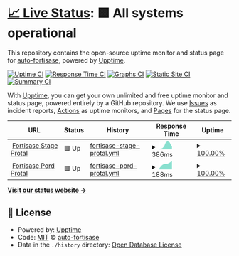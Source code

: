 # [📈 Live Status](https://auto-fortisase.github.io/uptime): <!--live status--> **🟩 All systems operational**

This repository contains the open-source uptime monitor and status page for [auto-fortisase](https://auto-fortisase.github.io/uptime), powered by [Upptime](https://github.com/upptime/upptime).

[![Uptime CI](https://github.com/koj-co/upptime/workflows/Uptime%20CI/badge.svg)](https://github.com/koj-co/upptime/actions?query=workflow%3A%22Uptime+CI%22)
[![Response Time CI](https://github.com/koj-co/upptime/workflows/Response%20Time%20CI/badge.svg)](https://github.com/koj-co/upptime/actions?query=workflow%3A%22Response+Time+CI%22)
[![Graphs CI](https://github.com/koj-co/upptime/workflows/Graphs%20CI/badge.svg)](https://github.com/koj-co/upptime/actions?query=workflow%3A%22Graphs+CI%22)
[![Static Site CI](https://github.com/koj-co/upptime/workflows/Static%20Site%20CI/badge.svg)](https://github.com/koj-co/upptime/actions?query=workflow%3A%22Static+Site+CI%22)
[![Summary CI](https://github.com/koj-co/upptime/workflows/Summary%20CI/badge.svg)](https://github.com/koj-co/upptime/actions?query=workflow%3A%22Summary+CI%22)

With [Upptime](https://upptime.js.org), you can get your own unlimited and free uptime monitor and status page, powered entirely by a GitHub repository. We use [Issues](https://github.com/auto-fortisase/uptime/issues) as incident reports, [Actions](https://github.com/auto-fortisase/uptime/actions) as uptime monitors, and [Pages](https://auto-fortisase.github.io/uptime) for the status page.

<!--start: status pages-->
<!-- This summary is generated by Upptime (https://github.com/upptime/upptime) -->
<!-- Do not edit this manually, your changes will be overwritten -->
<!-- prettier-ignore -->
| URL | Status | History | Response Time | Uptime |
| --- | ------ | ------- | ------------- | ------ |
| <img alt="" src="https://favicons.githubusercontent.com/portal.stage.fortisase.com" height="13"> [Fortisase Stage Protal](https://portal.stage.fortisase.com/) | 🟩 Up | [fortisase-stage-protal.yml](https://github.com/auto-fortisase/upptime/commits/master/history/fortisase-stage-protal.yml) | <details><summary><img alt="Response time graph" src="./graphs/fortisase-stage-protal/response-time-week.png" height="20"> 386ms</summary><br><a href="https://auto-fortisase.github.io/upptime/history/fortisase-stage-protal"><img alt="Response time 386" src="https://img.shields.io/endpoint?url=https%3A%2F%2Fraw.githubusercontent.com%2Fauto-fortisase%2Fupptime%2Fmaster%2Fapi%2Ffortisase-stage-protal%2Fresponse-time.json"></a><br><a href="https://auto-fortisase.github.io/upptime/history/fortisase-stage-protal"><img alt="24-hour response time 386" src="https://img.shields.io/endpoint?url=https%3A%2F%2Fraw.githubusercontent.com%2Fauto-fortisase%2Fupptime%2Fmaster%2Fapi%2Ffortisase-stage-protal%2Fresponse-time-day.json"></a><br><a href="https://auto-fortisase.github.io/upptime/history/fortisase-stage-protal"><img alt="7-day response time 386" src="https://img.shields.io/endpoint?url=https%3A%2F%2Fraw.githubusercontent.com%2Fauto-fortisase%2Fupptime%2Fmaster%2Fapi%2Ffortisase-stage-protal%2Fresponse-time-week.json"></a><br><a href="https://auto-fortisase.github.io/upptime/history/fortisase-stage-protal"><img alt="30-day response time 386" src="https://img.shields.io/endpoint?url=https%3A%2F%2Fraw.githubusercontent.com%2Fauto-fortisase%2Fupptime%2Fmaster%2Fapi%2Ffortisase-stage-protal%2Fresponse-time-month.json"></a><br><a href="https://auto-fortisase.github.io/upptime/history/fortisase-stage-protal"><img alt="1-year response time 386" src="https://img.shields.io/endpoint?url=https%3A%2F%2Fraw.githubusercontent.com%2Fauto-fortisase%2Fupptime%2Fmaster%2Fapi%2Ffortisase-stage-protal%2Fresponse-time-year.json"></a></details> | <details><summary><a href="https://auto-fortisase.github.io/upptime/history/fortisase-stage-protal">100.00%</a></summary><a href="https://auto-fortisase.github.io/upptime/history/fortisase-stage-protal"><img alt="All-time uptime 100.00%" src="https://img.shields.io/endpoint?url=https%3A%2F%2Fraw.githubusercontent.com%2Fauto-fortisase%2Fupptime%2Fmaster%2Fapi%2Ffortisase-stage-protal%2Fuptime.json"></a><br><a href="https://auto-fortisase.github.io/upptime/history/fortisase-stage-protal"><img alt="24-hour uptime 100.00%" src="https://img.shields.io/endpoint?url=https%3A%2F%2Fraw.githubusercontent.com%2Fauto-fortisase%2Fupptime%2Fmaster%2Fapi%2Ffortisase-stage-protal%2Fuptime-day.json"></a><br><a href="https://auto-fortisase.github.io/upptime/history/fortisase-stage-protal"><img alt="7-day uptime 100.00%" src="https://img.shields.io/endpoint?url=https%3A%2F%2Fraw.githubusercontent.com%2Fauto-fortisase%2Fupptime%2Fmaster%2Fapi%2Ffortisase-stage-protal%2Fuptime-week.json"></a><br><a href="https://auto-fortisase.github.io/upptime/history/fortisase-stage-protal"><img alt="30-day uptime 100.00%" src="https://img.shields.io/endpoint?url=https%3A%2F%2Fraw.githubusercontent.com%2Fauto-fortisase%2Fupptime%2Fmaster%2Fapi%2Ffortisase-stage-protal%2Fuptime-month.json"></a><br><a href="https://auto-fortisase.github.io/upptime/history/fortisase-stage-protal"><img alt="1-year uptime 100.00%" src="https://img.shields.io/endpoint?url=https%3A%2F%2Fraw.githubusercontent.com%2Fauto-fortisase%2Fupptime%2Fmaster%2Fapi%2Ffortisase-stage-protal%2Fuptime-year.json"></a></details>
| <img alt="" src="https://favicons.githubusercontent.com/portal.prod.fortisase.com" height="13"> [Fortisase Pord Protal](https://portal.prod.fortisase.com/) | 🟩 Up | [fortisase-pord-protal.yml](https://github.com/auto-fortisase/upptime/commits/master/history/fortisase-pord-protal.yml) | <details><summary><img alt="Response time graph" src="./graphs/fortisase-pord-protal/response-time-week.png" height="20"> 188ms</summary><br><a href="https://auto-fortisase.github.io/upptime/history/fortisase-pord-protal"><img alt="Response time 188" src="https://img.shields.io/endpoint?url=https%3A%2F%2Fraw.githubusercontent.com%2Fauto-fortisase%2Fupptime%2Fmaster%2Fapi%2Ffortisase-pord-protal%2Fresponse-time.json"></a><br><a href="https://auto-fortisase.github.io/upptime/history/fortisase-pord-protal"><img alt="24-hour response time 188" src="https://img.shields.io/endpoint?url=https%3A%2F%2Fraw.githubusercontent.com%2Fauto-fortisase%2Fupptime%2Fmaster%2Fapi%2Ffortisase-pord-protal%2Fresponse-time-day.json"></a><br><a href="https://auto-fortisase.github.io/upptime/history/fortisase-pord-protal"><img alt="7-day response time 188" src="https://img.shields.io/endpoint?url=https%3A%2F%2Fraw.githubusercontent.com%2Fauto-fortisase%2Fupptime%2Fmaster%2Fapi%2Ffortisase-pord-protal%2Fresponse-time-week.json"></a><br><a href="https://auto-fortisase.github.io/upptime/history/fortisase-pord-protal"><img alt="30-day response time 188" src="https://img.shields.io/endpoint?url=https%3A%2F%2Fraw.githubusercontent.com%2Fauto-fortisase%2Fupptime%2Fmaster%2Fapi%2Ffortisase-pord-protal%2Fresponse-time-month.json"></a><br><a href="https://auto-fortisase.github.io/upptime/history/fortisase-pord-protal"><img alt="1-year response time 188" src="https://img.shields.io/endpoint?url=https%3A%2F%2Fraw.githubusercontent.com%2Fauto-fortisase%2Fupptime%2Fmaster%2Fapi%2Ffortisase-pord-protal%2Fresponse-time-year.json"></a></details> | <details><summary><a href="https://auto-fortisase.github.io/upptime/history/fortisase-pord-protal">100.00%</a></summary><a href="https://auto-fortisase.github.io/upptime/history/fortisase-pord-protal"><img alt="All-time uptime 100.00%" src="https://img.shields.io/endpoint?url=https%3A%2F%2Fraw.githubusercontent.com%2Fauto-fortisase%2Fupptime%2Fmaster%2Fapi%2Ffortisase-pord-protal%2Fuptime.json"></a><br><a href="https://auto-fortisase.github.io/upptime/history/fortisase-pord-protal"><img alt="24-hour uptime 100.00%" src="https://img.shields.io/endpoint?url=https%3A%2F%2Fraw.githubusercontent.com%2Fauto-fortisase%2Fupptime%2Fmaster%2Fapi%2Ffortisase-pord-protal%2Fuptime-day.json"></a><br><a href="https://auto-fortisase.github.io/upptime/history/fortisase-pord-protal"><img alt="7-day uptime 100.00%" src="https://img.shields.io/endpoint?url=https%3A%2F%2Fraw.githubusercontent.com%2Fauto-fortisase%2Fupptime%2Fmaster%2Fapi%2Ffortisase-pord-protal%2Fuptime-week.json"></a><br><a href="https://auto-fortisase.github.io/upptime/history/fortisase-pord-protal"><img alt="30-day uptime 100.00%" src="https://img.shields.io/endpoint?url=https%3A%2F%2Fraw.githubusercontent.com%2Fauto-fortisase%2Fupptime%2Fmaster%2Fapi%2Ffortisase-pord-protal%2Fuptime-month.json"></a><br><a href="https://auto-fortisase.github.io/upptime/history/fortisase-pord-protal"><img alt="1-year uptime 100.00%" src="https://img.shields.io/endpoint?url=https%3A%2F%2Fraw.githubusercontent.com%2Fauto-fortisase%2Fupptime%2Fmaster%2Fapi%2Ffortisase-pord-protal%2Fuptime-year.json"></a></details>

<!--end: status pages-->

[**Visit our status website →**](https://auto-fortisase.github.io/uptime)

## 📄 License

- Powered by: [Upptime](https://github.com/upptime/upptime)
- Code: [MIT](./LICENSE) © [auto-fortisase](https://auto-fortisase.github.io/uptime)
- Data in the `./history` directory: [Open Database License](https://opendatacommons.org/licenses/odbl/1-0/)
